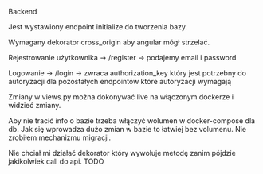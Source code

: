 Backend

Jest wystawiony endpoint initialize do tworzenia bazy.

Wymagany dekorator cross_origin aby angular mógł strzelać.

Rejestrowanie użytkownika -> /register -> podajemy email i password

Logowanie -> /login  -> zwraca authorization_key który jest potrzebny do autoryzacji dla pozostałych endpointów które autoryzacji wymagają

Zmiany w views.py można dokonywać live na włączonym dockerze i widzieć zmiany.

Aby nie tracić info o bazie trzeba włączyć wolumen w docker-compose dla db. Jak się wprowadza dużo zmian w bazie to łatwiej bez volumenu.
Nie zrobiłem mechanizmu migracji.

Nie chciał mi działać dekorator który wywołuje metodę zanim pójdzie jakikolwiek call do api. TODO
